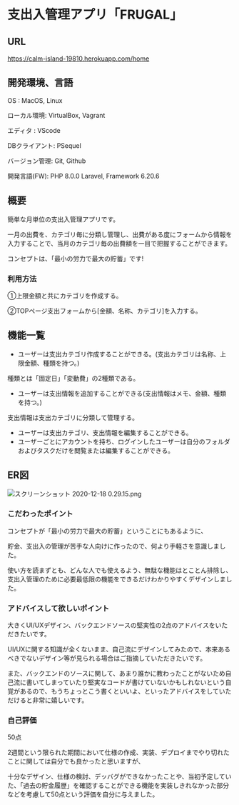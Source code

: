 # 支出入管理アプリ「FRUGAL」
## URL
https://calm-island-19810.herokuapp.com/home

## 開発環境、言語
OS : MacOS, Linux

ローカル環境: VirtualBox, Vagrant

エディタ : VScode

DBクライアント: PSequel

バージョン管理: Git, Github

開発言語(FW): PHP 8.0.0 Laravel, Framework 6.20.6

## 概要
簡単な月単位の支出入管理アプリです。

一月の出費を、カテゴリ毎に分類し管理し、出費がある度にフォームから情報を入力することで、当月のカテゴリ毎の出費額を一目で把握することができます。

コンセプトは、「最小の労力で最大の貯蓄」です!

### 利用方法

①上限金額と共にカテゴリを作成する。

②TOPページ支出フォームから[金額、名称、カテゴリ]を入力する。

## 機能一覧
- ユーザーは支出カテゴリ作成することができる。(支出カテゴリは名称、上限金額、種類を持つ。)

種類とは「固定日」「変動費」の2種類である。
- ユーザーは支出情報を追加することができる(支出情報はメモ、金額、種類を持つ。)

支出情報は支出カテゴリに分類して管理する。
- ユーザーは支出カテゴリ、支出情報を編集することができる。
- ユーザーごとにアカウントを持ち、ログインしたユーザーは自分のフォルダおよびタスクだけを閲覧または編集することができる。

## ER図
![スクリーンショット 2020-12-18 0.29.15.png](https://qiita-image-store.s3.ap-northeast-1.amazonaws.com/0/382190/b74fa13b-43ac-8247-f7e5-92731909b362.png)

### こだわったポイント
コンセプトが「最小の労力で最大の貯蓄」ということにもあるように、

貯金、支出入の管理が苦手な人向けに作ったので、何より手軽さを意識しました。

使い方を読まずとも、どんな人でも使えるよう、無駄な機能はとことん排除し、支出入管理のために必要最低限の機能をできるだけわかりやすくデザインしました。

### アドバイスして欲しいポイント
大きくUI/UXデザイン、バックエンドソースの堅実性の2点のアドバイスをいただきたいです。

UI/UXに関する知識が全くないまま、自己流にデザインしてみたので、本来あるべきでないデザイン等が見られる場合はご指摘していただきたいです。

また、バックエンドのソースに関して、あまり誰かに教わったことがないため自己流に書いてしまっていたり堅実なコードが書けていないかもしれないという自覚があるので、もうちょっとこう書くといいよ、といったアドバイスをしていただけると非常に嬉しいです。

### 自己評価
50点

2週間という限られた期間において仕様の作成、実装、デプロイまでやり切れたことに関しては自分でも良かったと思いますが、

十分なデザイン、仕様の検討、デッバグができなかったことや、当初予定していた、「過去の貯金履歴」を確認することができる機能を実装しきれなかった部分などを考慮して50点という評価を自分に与えました。





